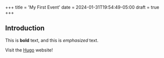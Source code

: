 +++
title = 'My First Event'
date = 2024-01-31T19:54:49-05:00
draft = true
+++
## Introduction

This is **bold** text, and this is *emphasized* text.

Visit the [Hugo](https://gohugo.io) website!